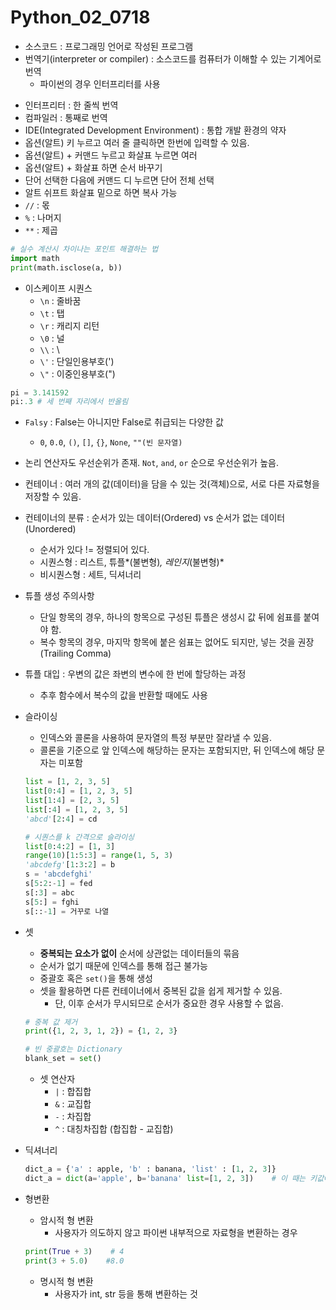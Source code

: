 # Python_02_0718

* 소스코드 : 프로그래밍 언어로 작성된 프로그램
* 번역기(interpreter or compiler) : 소스코드를 컴퓨터가 이해할 수 있는 기계어로 번역
  * 파이썬의 경우 인터프리터를 사용

- 인터프리터 : 한 줄씩 번역
- 컴파일러 : 통째로 번역
- IDE(Integrated Development Environment) : 통합 개발 환경의 약자
- 옵션(알트) 키 누르고 여러 줄 클릭하면 한번에 입력할 수 있음.
- 옵션(알트) + 커맨드 누르고 화살표 누르면 여러 
- 옵션(알트) + 화살표 하면 순서 바꾸기
- 단어 선택한 다음에 커맨드 디 누르면 단어 전체 선택
- 알트 쉬프트 화살표 밑으로 하면 복사 가능
- `//` : 몫
- `%` : 나머지
- `**` : 제곱

```python
# 실수 계산시 차이나는 포인트 해결하는 법
import math
print(math.isclose(a, b))
```

- 이스케이프 시퀀스
  - `\n` : 줄바꿈
  - `\t` : 탭
  - `\r` : 캐리지 리턴
  - `\0` : 널
  - `\\` : \
  - `\'` : 단일인용부호(')
  - `\"` : 이중인용부호(")

```python
pi = 3.141592
pi:.3 # 세 번째 자리에서 반올림
```

- `Falsy` : False는 아니지만 False로 취급되는 다양한 값
  - `0`, `0.0`, `()`, `[]`, `{}`, `None`, `""(빈 문자열)`

- 논리 연산자도 우선순위가 존재. `Not`, `and`, `or` 순으로 우선순위가 높음.

- 컨테이너 : 여러 개의 값(데이터)을 담을 수 있는 것(객체)으로, 서로 다른 자료형을 저장할 수 있음.
- 컨테이너의 분류 : 순서가 있는 데이터(Ordered) vs 순서가 없는 데이터(Unordered)
  - 순서가 있다 != 정렬되어 있다.
  - 시퀀스형 : 리스트, 튜플*(불변형)*, 레인지*(불변형)*
  - 비시퀀스형 : 세트, 딕셔너리

- 튜플 생성 주의사항

  - 단일 항목의 경우, 하나의 항목으로 구성된 튜플은 생성시 값 뒤에 쉼표를 붙여야 함.
  - 복수 항목의 경우, 마지막 항목에 붙은 쉼표는 없어도 되지만, 넣는 것을 권장 (Trailing Comma)

- 튜플 대입 : 우변의 값은 좌변의 변수에 한 번에 할당하는 과정

  - 추후 함수에서 복수의 값을 반환할 때에도 사용

- 슬라이싱

  - 인덱스와 콜론을 사용하여 문자열의 특정 부분만 잘라낼 수 있음.
  - 콜론을 기준으로 앞 인덱스에 해당하는 문자는 포함되지만, 뒤 인덱스에 해당 문자는 미포함

  ```python
  list = [1, 2, 3, 5]
  list[0:4] = [1, 2, 3, 5]
  list[1:4] = [2, 3, 5]
  list[:4] = [1, 2, 3, 5]
  'abcd'[2:4] = cd
  
  # 시퀀스를 k 간격으로 슬라이싱
  list[0:4:2] = [1, 3]
  range(10)[1:5:3] = range(1, 5, 3)
  'abcdefg'[1:3:2] = b
  s = 'abcdefghi'
  s[5:2:-1] = fed
  s[:3] = abc
  s[5:] = fghi
  s[::-1] = 거꾸로 나열
  ```

- 셋

  - **중복되는 요소가 없이** 순서에 상관없는 데이터들의 묶음
  - 순서가 없기 때문에 인덱스를 통해 접근 불가능
  - 중괄호 혹은 `set()`을 통해 생성
  - 셋을 활용하면 다른 컨테이너에서 중복된 값을 쉽게 제거할 수 있음.
    - 단, 이후 순서가 무시되므로 순서가 중요한 경우 사용할 수 없음.

  ```python
  # 중복 값 제거
  print({1, 2, 3, 1, 2}) = {1, 2, 3}
  
  # 빈 중괄호는 Dictionary
  blank_set = set()
  ```

  - 셋 연산자
    - `|` : 합집합
    - `&` : 교집합
    - `-` : 차집합
    - `^` : 대칭차집합 (합집합 - 교집합)

- 딕셔너리

  ```python
  dict_a = {'a' : apple, 'b' : banana, 'list' : [1, 2, 3]}
  dict_a = dict(a='apple', b='banana' list=[1, 2, 3])    # 이 때는 키값에 따옴표 안 씀.
  ```

- 형변환

  - 암시적 형 변환
    - 사용자가 의도하지 않고 파이썬 내부적으로 자료형을 변환하는 경우

  ```python
  print(True + 3)    # 4
  print(3 + 5.0)    #8.0
  ```

  - 명시적 형 변환
    - 사용자가 int, str 등을 통해 변환하는 것